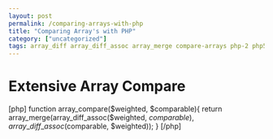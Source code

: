 ```yaml
---
layout: post
permalink: /comparing-arrays-with-php
title: "Comparing Array's with PHP"
category: ["uncategorized"]
tags: array_diff array_diff_assoc array_merge compare-arrays php-2 php5 php5-4
---
```

# Extensive Array Compare
[php] function array\_compare($weighted, $comparable){ return array\_merge(array\_diff\_assoc($weighted, $comparable), array\_diff\_assoc($comparable, $weighted)); } [/php]